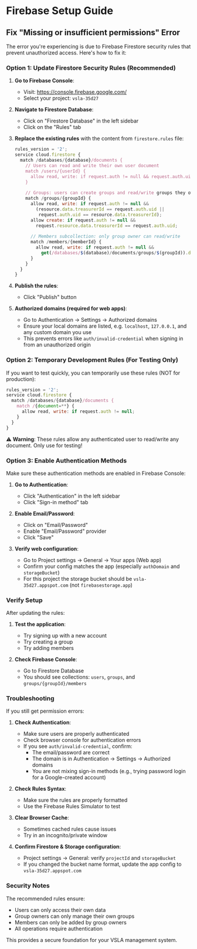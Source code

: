 # Firebase Setup Guide

## Fix "Missing or insufficient permissions" Error

The error you're experiencing is due to Firebase Firestore security rules that prevent unauthorized access. Here's how to fix it:

### Option 1: Update Firestore Security Rules (Recommended)

1. **Go to Firebase Console**:
   - Visit: https://console.firebase.google.com/
   - Select your project: `vsla-35d27`

2. **Navigate to Firestore Database**:
   - Click on "Firestore Database" in the left sidebar
   - Click on the "Rules" tab

3. **Replace the existing rules** with the content from `firestore.rules` file:
   ```javascript
   rules_version = '2';
   service cloud.firestore {
     match /databases/{database}/documents {
       // Users can read and write their own user document
       match /users/{userId} {
         allow read, write: if request.auth != null && request.auth.uid == userId;
       }
       
       // Groups: users can create groups and read/write groups they own
       match /groups/{groupId} {
         allow read, write: if request.auth != null && 
           (resource.data.treasurerId == request.auth.uid || 
            request.auth.uid == resource.data.treasurerId);
         allow create: if request.auth != null && 
           request.resource.data.treasurerId == request.auth.uid;
         
         // Members subcollection: only group owner can read/write
         match /members/{memberId} {
           allow read, write: if request.auth != null && 
             get(/databases/$(database)/documents/groups/$(groupId)).data.treasurerId == request.auth.uid;
         }
       }
     }
   }
   ```

4. **Publish the rules**:
   - Click "Publish" button

5. **Authorized domains (required for web apps)**:
   - Go to Authentication → Settings → Authorized domains
   - Ensure your local domains are listed, e.g. `localhost`, `127.0.0.1`, and any custom domain you use
   - This prevents errors like `auth/invalid-credential` when signing in from an unauthorized origin

### Option 2: Temporary Development Rules (For Testing Only)

If you want to test quickly, you can temporarily use these rules (NOT for production):

```javascript
rules_version = '2';
service cloud.firestore {
  match /databases/{database}/documents {
    match /{document=**} {
      allow read, write: if request.auth != null;
    }
  }
}
```

⚠️ **Warning**: These rules allow any authenticated user to read/write any document. Only use for testing!

### Option 3: Enable Authentication Methods

Make sure these authentication methods are enabled in Firebase Console:

1. **Go to Authentication**:
   - Click "Authentication" in the left sidebar
   - Click "Sign-in method" tab

2. **Enable Email/Password**:
   - Click on "Email/Password"
   - Enable "Email/Password" provider
   - Click "Save"

3. **Verify web configuration**:
   - Go to Project settings → General → Your apps (Web app)
   - Confirm your config matches the app (especially `authDomain` and `storageBucket`)
   - For this project the storage bucket should be `vsla-35d27.appspot.com` (not `firebasestorage.app`)

### Verify Setup

After updating the rules:

1. **Test the application**:
   - Try signing up with a new account
   - Try creating a group
   - Try adding members

2. **Check Firebase Console**:
   - Go to Firestore Database
   - You should see collections: `users`, `groups`, and `groups/{groupId}/members`

### Troubleshooting

If you still get permission errors:

1. **Check Authentication**:
   - Make sure users are properly authenticated
   - Check browser console for authentication errors
   - If you see `auth/invalid-credential`, confirm:
     - The email/password are correct
     - The domain is in Authentication → Settings → Authorized domains
     - You are not mixing sign-in methods (e.g., trying password login for a Google-created account)

2. **Check Rules Syntax**:
   - Make sure the rules are properly formatted
   - Use the Firebase Rules Simulator to test

3. **Clear Browser Cache**:
   - Sometimes cached rules cause issues
   - Try in an incognito/private window

4. **Confirm Firestore & Storage configuration**:
   - Project settings → General: verify `projectId` and `storageBucket`
   - If you changed the bucket name format, update the app config to `vsla-35d27.appspot.com`

### Security Notes

The recommended rules ensure:
- Users can only access their own data
- Group owners can only manage their own groups
- Members can only be added by group owners
- All operations require authentication

This provides a secure foundation for your VSLA management system.
